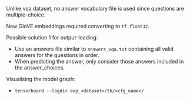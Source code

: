 Unlike vqa dataset, no answer vocabulary file is used since questions are multiple-choice.

New GloVE embeddings required converting to `tf.float32`.

Possible solution 1 for output-loading:
* Use an answers file similar to `answers_vqa.txt` containing all valid answers for the questions in order.
* When predicting the answer, only consider those answers included in the answer_choices.

Visualising the model graph:
* `tensorboard --logdir exp_<dataset>/tb/<cfg_name>/`


